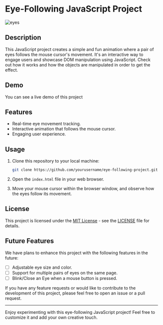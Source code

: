 # Eye-Following JavaScript Project

![eyes](https://github.com/josegzzv/Eyes/assets/15818504/60465f9e-5289-4f32-ac14-8ccd5137395a)


## Description

This JavaScript project creates a simple and fun animation where a pair of eyes follows the mouse cursor's movement. It's an interactive way to engage users and showcase DOM manipulation using JavaScript. Check out how it works and how the objects are manipulated in order to get the effect.

## Demo

You can see a live demo of this project 

## Features

- Real-time eye movement tracking.
- Interactive animation that follows the mouse cursor.
- Engaging user experience.

## Usage

1. Clone this repository to your local machine:

   ```bash
   git clone https://github.com/yourusername/eye-following-project.git
   ```

2. Open the `index.html` file in your web browser.

3. Move your mouse cursor within the browser window, and observe how the eyes follow its movement.

## License

This project is licensed under the [MIT License](LICENSE) - see the [LICENSE](LICENSE) file for details.

## Future Features

We have plans to enhance this project with the following features in the future:

- [ ] Adjustable eye size and color.
- [ ] Support for multiple pairs of eyes on the same page.
- [ ] Blink/Close an Eye when a mouse button is pressed.

If you have any feature requests or would like to contribute to the development of this project, please feel free to open an issue or a pull request.

---
Enjoy experimenting with this eye-following JavaScript project! Feel free to customize it and add your own creative touch.
